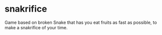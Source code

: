 # snakrifice
Game based on broken Snake that has you eat fruits as fast as possible, to make a snakrifice of your time.
